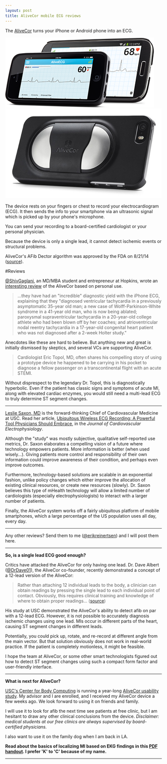```yaml
---
layout: post
title: AliveCor mobile ECG reviews
---
```


The [AliveCor](http://www.alivecor.com/home) turns your iPhone or Android phone into an ECG.

![alivecor](/assets/img/alivecor1.jpg)
![alivecor](/assets/img/alivecor2.jpg)

The device rests on your fingers or chest to record your electrocardiogram (ECG). It then sends the info to your smartphone via an ultrasonic signal which is picked up by your phone's microphone.

You can send your recording to a board-certified cardiologist or your personal physician.

Because the device is only a single lead, it cannot detect ischemic events or structural problems.

AliveCor's AFib Dector algorithm was approved by the FDA on 8/21/14 ([source](http://www.prnewswire.com/news-releases/alivecor-receives-first-fda-clearance-to-detect-a-serious-heart-condition-in-an-ecg-on-a-mobile-device-272134511.html)).

#Reviews

[@ShivGaglani](https://twitter.com/ShivGaglani), an MD/MBA student and entrepreneur at Hopkins, wrote an [interesting review](http://www.cardiosource.org/News-Media/Publications/CardioSource-World-News/2013/January/Health-Tech-iPhone-ECG-Review.aspx) of the AliveCor based on personal use.

> ...they have had an "incredible" diagnostic yield with the iPhone ECG, explaining that they "diagnosed ventricular tachycardia in a previously asymptomatic 35-year old man; a new case of Wolff-Parkinson-White syndrome in a 41-year old man, who is now being ablated; paroxysmal supraventricular tachycardia in a 20-year-old college athlete who had been blown off by her coaches; and atrioventricular nodal reentry tachycardia in a 17-year-old congenital heart patient who was not diagnosed after a 2-week Holter study."

Anecdotes like these are hard to believe. But anything new and great is initially dismissed by skeptics, and several VCs are supporting AliveCor.

> Cardiologist Eric Topol, MD, often shares his compelling story of using a prototype device he happened to be carrying in his pocket to diagnose a fellow passenger on a transcontinental flight with an acute STEMI.

Without disprespect to the legendary Dr. Topol, this is diagnostically hyperbolic. Even if the patient has classic signs and symptoms of acute MI, along with elevated cardiac enzymes, you would still need a multi-lead ECG to truly determine ST segment changes.

---
[Leslie Saxon, MD](http://keck.usc.edu/en/Education/Academic_Department_and_Divisions/Department_of_Medicine/Our_Divisions/Division_of_Cardiovascular_Medicine/About_the_Division/Faculty_and_Staff/Leslie_Saxon.aspx) is the forward-thinking Chief of Cardiovascular Medicine at USC. Read her article, [Ubiquitous Wireless ECG Recording: A Powerful Tool Physicians Should Embrace](http://onlinelibrary.wiley.com/doi/10.1111/jce.12097/abstract), in the *Journal of Cardiovascular Electrophysiology*.

Although the "study" was mostly subjective, qualitative self-reported use metrics, Dr. Saxon elaborates a compelling vision of a future where technology empowers patients. More information is better (when used wisely...). Giving patients more control and responsibility of their own information could improve awareness of their condition, and perhaps even improve outcomes.

Furthermore, technology-based solutions are scalable in an exponential fashion, unlike policy changes which either improve the allocation of existing clinical resources, or create new resources (slowly). Dr. Saxon believes this type of mHealth technology will allow a limited number of cardiologists (especially electrophysiologists) to interact with a larger number of patients.

Finally, the AliveCor system works off a fairly ubiquitous platform of mobile smartphones, which a large percentage of the US population uses all day, every day.

---
Any other reviews? Send them to me ([@erikreinertsen](https://twitter.com/erikreinertsen)) and I will post them here.

---
**So, is a single lead ECG good enough?**

Critics have attacked the AliveCor for only having one lead. Dr. Dave Albert ([@DrDave01](https://twitter.com/DrDave01)), the AliveCor co-founder, recently demonstrated a concept of a 12-lead version of the AliveCor:

> Rather than attaching 12 individual leads to the body, a clinician can obtain readings by pressing the single lead to each individual point of contact. Obviously, this requires clinical training and knowledge of where to obtain proper readings... ([source](http://www.mddionline.com/blog/devicetalk/alivecor-demos-concept-12-lead-mobile-ecg))

His study at USC demonstrated the AliveCor's ability to detect afib on par with a 12-lead ECG. However, it is not possible to accurately diagnosis ischemic changes using one lead. MIs occur in different parts of the heart, causing ST segment changes in different leads.

Potentially, you could pick up, rotate, and re-record at different angle from the main vector. But that solution obviously does not work in real-world practice. If the patient is completely motionless, it might be feasible.

I hope the team at AliveCor, or some other smart technologists figured out how to detect ST segment changes using such a compact form factor and user-friendly interface.

---
**What is next for AliveCor?**

[USC's Center for Body Computing](http://bodycomputing.squarespace.com/) is running a year-long [AliveCor usability study](http://bodycomputing.squarespace.com/alivecor-study/). My advisor and I are enrolled, and I received my AliveCor device a few weeks ago. We look forward to using it on friends and family.

I will use it to look for afib the next time see patients at free clinic, but I am hesitant to draw any other clinical conclusions from the device. *Disclaimer: medical students at our free clinics are always supervised by board-certified physicians.*

I also want to use it on the family dog when I am back in LA.

**Read about the basics of localizing MI based on EKG findings in this [PDF handout](/assets/files/ekgmi.pdf). I prefer 'K' to 'C' because of my name.**

---
